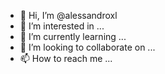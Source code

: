 - 👋 Hi, I’m @alessandroxl
- 👀 I’m interested in ...
- 🌱 I’m currently learning ...
- 💞️ I’m looking to collaborate on ...
- 📫 How to reach me ...

<!---
alessandroxl/alessandroxl is a ✨ special ✨ repository because its `README.md` (this file) appears on your GitHub profile.
You can click the Preview link to take a look at your changes.
--->
